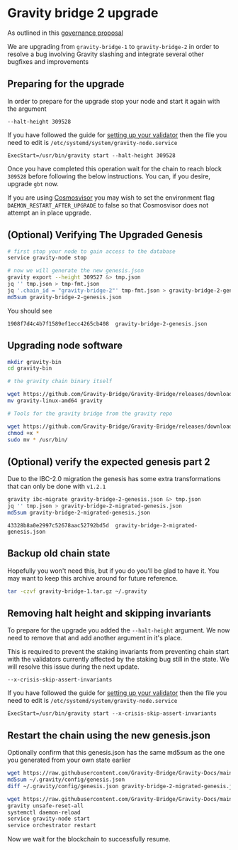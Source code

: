 # Gravity bridge 2 upgrade

As outlined in this [governance proposal](https://github.com/Gravity-Bridge/Gravity-Docs/tree/main/gov/software-upgrade-v1_2.md)

We are upgrading from `gravity-bridge-1` to `gravity-bridge-2` in order to resolve a bug involving Gravity slashing and integrate several other bugfixes and improvements

## Preparing for the upgrade

In order to prepare for the upgrade stop your node and start it again with the argument

```text
--halt-height 309528
```

If you have followed the guide for [setting up your validator](/docs/setting-up-a-validator.md) then the file you need to edit is `/etc/systemd/system/gravity-node.service`

```text
ExecStart=/usr/bin/gravity start --halt-height 309528
```

Once you have completed this operation wait for the chain to reach block `309528` before following the below instructions. You can, if you desire, upgrade `gbt` now.

If you are using [Cosmosvisor](https://github.com/Gravity-Bridge/Gravity-Docs/blob/main/docs/upgrading.md) you may wish to set the environment flag `DAEMON_RESTART_AFTER_UPGRADE` to false so that Cosmosvisor does not attempt an in place upgrade.

## (Optional) Verifying The Upgraded Genesis

```bash
# first stop your node to gain access to the database
service gravity-node stop

# now we will generate the new genesis.json
gravity export --height 309527 &> tmp.json
jq '' tmp.json > tmp-fmt.json
jq '.chain_id = "gravity-bridge-2"' tmp-fmt.json > gravity-bridge-2-genesis.json
md5sum gravity-bridge-2-genesis.json
```

You should see

```text
1908f7d4c4b7f1589ef1ecc4265cb408  gravity-bridge-2-genesis.json
```

## Upgrading node software

```bash
mkdir gravity-bin
cd gravity-bin

# the gravity chain binary itself

wget https://github.com/Gravity-Bridge/Gravity-Bridge/releases/download/v1.2.1/gravity-linux-amd64
mv gravity-linux-amd64 gravity

# Tools for the gravity bridge from the gravity repo

wget https://github.com/Gravity-Bridge/Gravity-Bridge/releases/download/v1.2.0/gbt
chmod +x *
sudo mv * /usr/bin/
```

## (Optional) verify the expected genesis part 2

Due to the IBC-2.0 migration the genesis has some extra transformations that can only
be done with `v1.2.1`

```bash
gravity ibc-migrate gravity-bridge-2-genesis.json &> tmp.json
jq '' tmp.json > gravity-bridge-2-migrated-genesis.json
md5sum gravity-bridge-2-migrated-genesis.json
```

```text
43328b8a0e2997c52678aac52792bd5d  gravity-bridge-2-migrated-genesis.json
```

## Backup old chain state

Hopefully you won't need this, but if you do you'll be glad to have it. You may want to keep this archive around for future reference.

```bash
tar -czvf gravity-bridge-1.tar.gz ~/.gravity
```

## Removing halt height and skipping invariants

To prepare for the upgrade you added the `--halt-height` argument. We now need to remove that and add another argument in it's place.

This is required to prevent the staking invariants from preventing chain start with the validators currently affected by the staking bug
still in the state. We will resolve this issue during the next update.

```text
--x-crisis-skip-assert-invariants
```

If you have followed the guide for [setting up your validator](/docs/setting-up-a-validator.md) then the file you need to edit is `/etc/systemd/system/gravity-node.service`

```text
ExecStart=/usr/bin/gravity start --x-crisis-skip-assert-invariants
```

## Restart the chain using the new genesis.json

Optionally confirm that this genesis.json has the same md5sum as the one you generated from your own state earlier

```bash
wget https://raw.githubusercontent.com/Gravity-Bridge/Gravity-Docs/main/genesis.json -O ~/.gravity/config/genesis.json
md5sum ~/.gravity/config/genesis.json
diff ~/.gravity/config/genesis.json gravity-bridge-2-migrated-genesis.json
```

```bash
wget https://raw.githubusercontent.com/Gravity-Bridge/Gravity-Docs/main/genesis.json -O ~/.gravity/config/genesis.json
gravity unsafe-reset-all
systemctl daemon-reload
service gravity-node start
service orchestrator restart
```

Now we wait for the blockchain to successfully resume.
